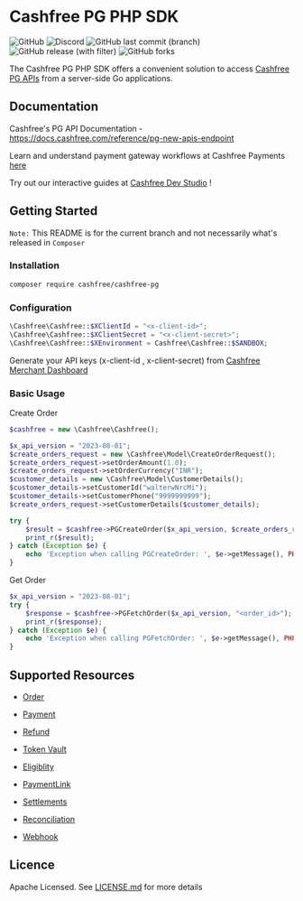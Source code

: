 # Cashfree PG PHP SDK
![GitHub](https://img.shields.io/github/license/cashfree/cashfree-pg-sdk-php) ![Discord](https://img.shields.io/discord/931125665669972018?label=discord) ![GitHub last commit (branch)](https://img.shields.io/github/last-commit/cashfree/cashfree-pg-sdk-php/master) ![GitHub release (with filter)](https://img.shields.io/github/v/release/cashfree/cashfree-pg-sdk-php?label=latest) ![GitHub forks](https://img.shields.io/github/forks/cashfree/cashfree-pg-sdk-php)

The Cashfree PG PHP SDK offers a convenient solution to access [Cashfree PG APIs](https://docs.cashfree.com/reference/pg-new-apis-endpoint) from a server-side Go  applications. 



## Documentation

Cashfree's PG API Documentation - https://docs.cashfree.com/reference/pg-new-apis-endpoint

Learn and understand payment gateway workflows at Cashfree Payments [here](https://docs.cashfree.com/docs/payment-gateway)

Try out our interactive guides at [Cashfree Dev Studio](https://www.cashfree.com/devstudio) !

## Getting Started

`Note:` This README is for the current branch and not necessarily what's released in `Composer`

### Installation
```bash
composer require cashfree/cashfree-pg
```
### Configuration

```php
\Cashfree\Cashfree::$XClientId = "<x-client-id>";
\Cashfree\Cashfree::$XClientSecret = "<x-client-secret>";
\Cashfree\Cashfree::$XEnvironment = Cashfree\Cashfree::$SANDBOX;
```

Generate your API keys (x-client-id , x-client-secret) from [Cashfree Merchant Dashboard](https://merchant.cashfree.com/merchants/login)

### Basic Usage
Create Order
```php
$cashfree = new \Cashfree\Cashfree();

$x_api_version = "2023-08-01";
$create_orders_request = new \Cashfree\Model\CreateOrderRequest();
$create_orders_request->setOrderAmount(1.0);
$create_orders_request->setOrderCurrency("INR");
$customer_details = new \Cashfree\Model\CustomerDetails();
$customer_details->setCustomerId("walterwNrcMi");
$customer_details->setCustomerPhone("9999999999");
$create_orders_request->setCustomerDetails($customer_details);

try {
    $result = $cashfree->PGCreateOrder($x_api_version, $create_orders_request);
    print_r($result);
} catch (Exception $e) {
    echo 'Exception when calling PGCreateOrder: ', $e->getMessage(), PHP_EOL;
}
```

Get Order
```php
$x_api_version = "2023-08-01";
try {
    $response = $cashfree->PGFetchOrder($x_api_version, "<order_id>");
    print_r($response);
} catch (Exception $e) {
    echo 'Exception when calling PGFetchOrder: ', $e->getMessage(), PHP_EOL;
}
```

## Supported Resources

- [Order](docs/Orders.md)

- [Payment](docs/Payments.md)

- [Refund](docs/Refunds.md)

- [Token Vault](docs/TokenVault.md)

- [Eligiblity](docs/Eligibility.md)

- [PaymentLink](docs/PaymentLink.md)

- [Settlements](docs/Settlements.md)

- [Reconciliation](docs/Reconciliation.md)

- [Webhook](docs/Webhook.md)

## Licence

Apache Licensed. See [LICENSE.md](LICENSE.md) for more details
